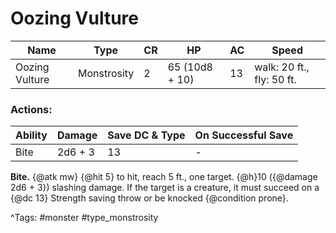 # Oozing Vulture

| Name | Type | CR | HP | AC | Speed |
|------|------|----|----|----|-------|
| Oozing Vulture | Monstrosity | 2 | 65 (10d8 + 10) | 13 | walk: 20 ft., fly: 50 ft. |

### Actions:

| Ability | Damage | Save DC & Type | On Successful Save |
|---------|--------|----------------|--------------------|
| Bite | 2d6 + 3 | 13 | - |


**Bite.** {@atk mw} {@hit 5} to hit, reach 5 ft., one target. {@h}10 ({@damage 2d6 + 3}) slashing damage. If the target is a creature, it must succeed on a {@dc 13} Strength saving throw or be knocked {@condition prone}.

^Tags: #monster #type_monstrosity